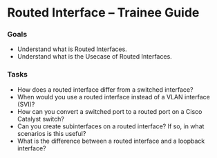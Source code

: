 # Routed Interface – Trainee Guide

### Goals

- Understand what is Routed Interfaces.
- Understand what is the Usecase of Routed Interfaces.

### Tasks

- How does a routed interface differ from a switched interface?
- When would you use a routed interface instead of a VLAN interface (SVI)?
- How can you convert a switched port to a routed port on a Cisco Catalyst switch?
- Can you create subinterfaces on a routed interface? If so, in what scenarios is this useful?
- What is the difference between a routed interface and a loopback interface?

